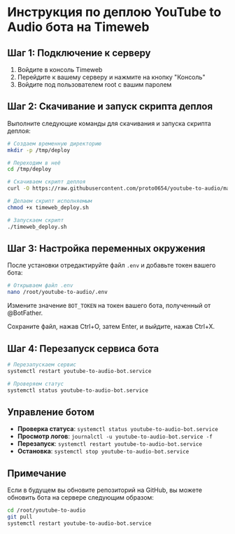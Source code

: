 # Инструкция по деплою YouTube to Audio бота на Timeweb

## Шаг 1: Подключение к серверу

1. Войдите в консоль Timeweb
2. Перейдите к вашему серверу и нажмите на кнопку "Консоль"
3. Войдите под пользователем root с вашим паролем

## Шаг 2: Скачивание и запуск скрипта деплоя

Выполните следующие команды для скачивания и запуска скрипта деплоя:

```bash
# Создаем временную директорию
mkdir -p /tmp/deploy

# Переходим в неё
cd /tmp/deploy

# Скачиваем скрипт деплоя
curl -O https://raw.githubusercontent.com/proto0654/youtube-to-audio/master/timeweb_deploy.sh

# Делаем скрипт исполняемым
chmod +x timeweb_deploy.sh

# Запускаем скрипт
./timeweb_deploy.sh
```

## Шаг 3: Настройка переменных окружения

После установки отредактируйте файл `.env` и добавьте токен вашего бота:

```bash
# Открываем файл .env
nano /root/youtube-to-audio/.env
```

Измените значение `BOT_TOKEN` на токен вашего бота, полученный от @BotFather.

Сохраните файл, нажав Ctrl+O, затем Enter, и выйдите, нажав Ctrl+X.

## Шаг 4: Перезапуск сервиса бота

```bash
# Перезапускаем сервис
systemctl restart youtube-to-audio-bot.service

# Проверяем статус
systemctl status youtube-to-audio-bot.service
```

## Управление ботом

- **Проверка статуса**: `systemctl status youtube-to-audio-bot.service`
- **Просмотр логов**: `journalctl -u youtube-to-audio-bot.service -f`
- **Перезапуск**: `systemctl restart youtube-to-audio-bot.service`
- **Остановка**: `systemctl stop youtube-to-audio-bot.service`

## Примечание

Если в будущем вы обновите репозиторий на GitHub, вы можете обновить бота на сервере следующим образом:

```bash
cd /root/youtube-to-audio
git pull
systemctl restart youtube-to-audio-bot.service
``` 